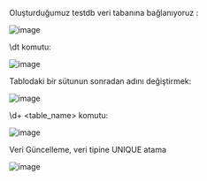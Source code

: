Oluşturduğumuz testdb veri tabanına bağlanıyoruz : 

![image](https://user-images.githubusercontent.com/114020260/219482322-997a4e9d-ea98-4328-a8f5-fdececf17db3.png)

\dt komutu:

![image](https://user-images.githubusercontent.com/114020260/219483934-a613c06d-f01a-4ae3-b2d5-8bb5a3b11863.png)

Tablodaki bir sütunun sonradan adını değiştirmek:

![image](https://user-images.githubusercontent.com/114020260/219484414-5d99650a-d4f9-4cb6-ad0e-97ca96140fa0.png)

\d+ <table_name> komutu:

![image](https://user-images.githubusercontent.com/114020260/219484574-c3ca8842-2633-46a1-9db1-3651efadda80.png)

Veri Güncelleme, veri tipine UNIQUE atama

![image](https://user-images.githubusercontent.com/114020260/219489266-181e4ce2-2343-4436-9ef7-4f24e32d7f22.png)


